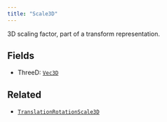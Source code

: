 ```yaml
---
title: "Scale3D"
---
```


3D scaling factor, part of a transform representation.

## Fields

* ThreeD: [`Vec3D`](../datatypes/vec3d.md)


## Related

* [`TranslationRotationScale3D`](../datatypes/translation_rotation_scale3d.md)
